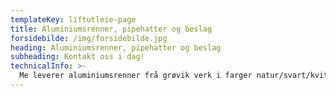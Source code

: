 ```yaml
---
templateKey: liftutleie-page
title: Aluminiumsrenner, pipehatter og beslag
forsidebilde: /img/forsidebilde.jpg
heading: Aluminiumsrenner, pipehatter og beslag
subheading: Kontakt oss i dag!
technicalInfo: >-
  Me leverer aluminiumsrenner frå grøvik verk i farger natur/svart/kvit. Me produserer og monterer pipekledninger og pipehatter i flere farger. Me produserer og monterer beslag i mange forskjellige metaller.
---
```

